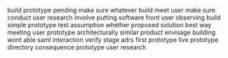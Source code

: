 build prototype pending make sure whatever build meet user make sure conduct user research involve putting software front user observing build simple prototype test assumption whether proposed solution best way meeting user prototype architecturally similar product envisage building wont able saml interaction verify stage adrs first prototype live prototype directory consequence prototype user research